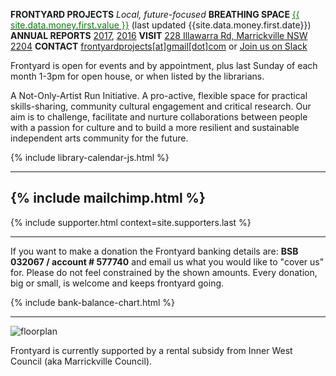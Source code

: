 ---
---

**FRONTYARD PROJECTS** *Local, future-focused*
**BREATHING SPACE** <a href='#moneygraph' title='What is BreathingSpace?'><span style="color:green">{{ site.data.money.first.value }}</span></a> (last updated {{site.data.money.first.date}})
**ANNUAL REPORTS** [2017](/20180226_FY_StatementsNotes2017.pdf), [2016](/20170320_FY_StatementsNotes2016.pdf)
**VISIT** [228 Illawarra Rd, Marrickville NSW 2204](https://www.google.com.au/maps/place/228+Illawarra+Rd,+Marrickville+NSW+2204/data=!4m2!3m1!1s0x6b12b0643971d4cf:0xfd04759e18342c41?sa=X&ved=0ahUKEwi7wbr6tt_KAhWo26YKHa5iDxkQ8gEIGzAA)
**CONTACT** [frontyardprojects[at]gmail[dot]com](mailto:frontyardprojects@gmail.com) or [Join us on Slack](https://frontyard-slackin.herokuapp.com/)

Frontyard is open for events and by appointment, plus last Sunday of each month 1-3pm for open house, or when listed by the librarians.

A Not-Only-Artist Run Initiative. A pro-active, flexible space for practical skills-sharing, community cultural engagement and critical research. Our aim is to challenge, facilitate and nurture collaborations between people with a passion for culture and to build a more resilient and sustainable independent arts community for the future.

{% include library-calendar-js.html %}

-------
{% include mailchimp.html %}
------

{% include supporter.html context=site.supporters.last %}

-----

If you want to make a donation the Frontyard banking details are:
**BSB 032067 / account # 577740**
and email us what you would like to "cover us" for. Please do not feel constrained by the shown amounts. Every donation, big or small, is welcome and keeps frontyard going.

{% include bank-balance-chart.html %}

------

![floorplan](/images/floorplan.jpg)

Frontyard is currently supported by a rental subsidy from Inner West Council (aka Marrickville Council).
